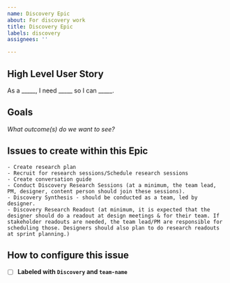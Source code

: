 ```yaml
---
name: Discovery Epic
about: For discovery work
title: Discovery Epic
labels: discovery
assignees: ''

---
```


## High Level User Story
As a _____, I need _____ so I can _____.

## Goals
_What outcome(s) do we want to see?_ 


## Issues to create within this Epic

```
- Create research plan
- Recruit for research sessions/Schedule research sessions
- Create conversation guide
- Conduct Discovery Research Sessions (at a minimum, the team lead, PM, designer, content person should join these sessions).
- Discovery Synthesis - should be conducted as a team, led by designer.
- Discovery Research Readout (at minimum, it is expected that the designer should do a readout at design meetings & for their team. If stakeholder readouts are needed, the team lead/PM are responsible for scheduling those. Designers should also plan to do research readouts at sprint planning.)
```

## How to configure this issue
- [ ] **Labeled with `Discovery` and `team-name`**
